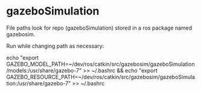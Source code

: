 # gazeboSimulation

File paths look for repo (gazeboSimulation) stored in a ros package named gazebosim.

Run while changing path as necessary:

echo "export GAZEBO_MODEL_PATH=~/dev/ros/catkin/src/gazebosim/gazeboSimulation/models:/usr/share/gazebo-7" >> ~/.bashrc && echo "export GAZEBO_RESOURCE_PATH=~/dev/ros/catkin/src/gazebosim/gazeboSimulation:/usr/share/gazebo-7" >> ~/.bashrc
